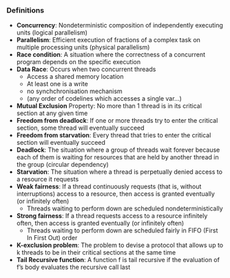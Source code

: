 ### Definitions
- **Concurrency**: Nondeterministic composition of independently executing units (logical parallelism)
- **Parallelism**: Efficient execution of fractions of a complex task on multiple processing units (physical parallelism)
- **Race condition**: A  situation where the correctness of a concurrent program depends on the specific execution
- **Data Race**: Occurs when two concurrent threads
	- Access a shared memory location
	- At least one is a write
	- no synchchronisation mechanism
	- (any order of codelines which accesses a single var...)
- **Mutual Exclusion** Property: No more than 1 thread is in its critical section at any given time
- **Freedom from deadlock**: If one or more threads try to enter the critical section, some thread will eventually succeed
- **Freedom from starvation**: Every thread that tries to enter the critical section will eventually succeed
- **Deadlock**: The situation where a group of threads wait forever because each of them is waiting for resources that are held by another thread in the group (circular dependency)
- **Starvation**: The situation where a thread is perpetually denied access to a resource it requests
- **Weak fairness**: If a thread continuously requests (that is, without interruptions) access to a resource, then access is granted eventually (or infinitely often)
	- Threads waiting to perform down are scheduled nondeterministically
- **Strong fairness**: If a thread requests access to a resource infinitely often, then access is granted eventually (or infinitely often)
	- Threads waiting to perform down are scheduled fairly in FIFO (First In First Out) order
- **K-exclusion problem**: The problem to devise a protocol that allows up to k threads to be in their critical sections at the same time
- **Tail Recursive function**: A function f is tail recursive if the evaluation of f’s body evaluates the recursive call last
